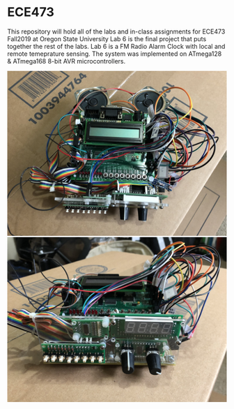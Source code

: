 # ECE473
This repository will hold all of the labs and in-class assignments for ECE473 Fall2019 at Oregon State University 
Lab 6 is the final project that puts together the rest of the labs. Lab 6 is a FM Radio Alarm Clock with local and remote temeprature sensing. The system was implemented on ATmega128 & ATmega168 8-bit AVR microcontrollers.

![Final Project](https://github.com/lopej212/ECE473/blob/master/IMG_3221.jpeg)
![Final Project2](https://github.com/lopej212/ECE473/blob/master/IMG_3220.jpeg)
